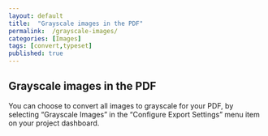 ```yaml
---
layout: default
title:  "Grayscale images in the PDF"
permalink:  /grayscale-images/
categories: [Images]
tags: [convert,typeset]
published: true
---
```


<section data-type="chapter" class="hsecchapter" data-hederis-type="hsecchapter" id="grayscale-images" data-pi-attrs="id: grayscale-images; data-tags: convert,typeset;" role="doc-chapter" data-tags="convert,typeset" data-author-name=" " data-book-title=" " title="Grayscale images in the PDF"><h1 data-hederis-type="hblkchaptitle" class="hblkchaptitle" id="pE22FySGp">Grayscale images in the PDF</h1>
    <p class="hblkp" data-hederis-type="hblkp" id="pg0HBQSIm">You can choose to convert all images to grayscale for your PDF, by selecting &#8220;Grayscale Images&#8221; in the &#8220;Configure Export Settings&#8221; menu item on your project dashboard.</p>
    </section>
    